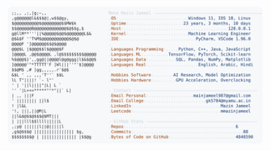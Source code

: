 <picture>
  <source srcset="https://raw.githubusercontent.com/mmazinjameel/mmazinjameel/main/dark_mode.svg?v=1739643047" media="(prefers-color-scheme: dark)">
  <img src="https://raw.githubusercontent.com/mmazinjameel/mmazinjameel/main/light_mode.svg?v=1739643047">
</picture>
